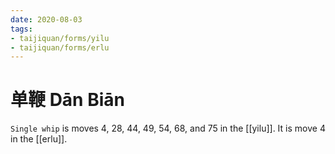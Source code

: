 ```yaml
---
date: 2020-08-03
tags:
- taijiquan/forms/yilu
- taijiquan/forms/erlu
---
```


# 单鞭 Dān Biān

`Single whip` is moves 4, 28, 44, 49, 54, 68, and 75 in the [[yilu]]. It is move 4 in the [[erlu]].
